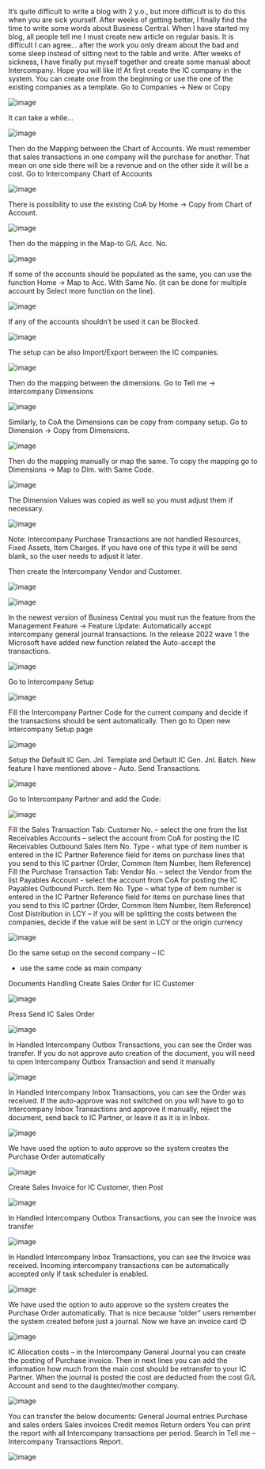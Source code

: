 It’s quite difficult to write a blog with 2 y.o., but more difficult is to do this when you are sick yourself.  After weeks of getting better, I finally find the time to write some words about Business Central. When I have started my blog, all people tell me I must create new article on regular basis. It is difficult I can agree… after the work you only dream about the bad and some sleep instead of sitting next to the table and write. After weeks of sickness, I have finally put myself together and create some manual about Intercompany. Hope you will like it!
At first create the IC company in the system. You can create one from the beginning or use the one of the existing companies as a template. 
Go to Companies -> New or Copy

![image](https://user-images.githubusercontent.com/118689671/220185735-7778e502-ab24-4f6f-906b-513b36c7c304.png)

It can take a while…

![image](https://user-images.githubusercontent.com/118689671/220185775-079a2f88-0250-4944-8a10-7845ae37512c.png)

Then do the Mapping between the Chart of Accounts. We must remember that sales transactions in one company will the purchase for another. That mean on one side there will be a revenue and on the other side it will be a cost. Go to Intercompany Chart of Accounts

![image](https://user-images.githubusercontent.com/118689671/220185803-dc8d1d34-45cd-4774-823d-f277961d8109.png)

There is possibility to use the existing CoA by Home -> Copy from Chart of Account. 

![image](https://user-images.githubusercontent.com/118689671/220185826-09bec8b1-118e-4084-b948-5ce4716d1161.png)

Then do the mapping in the Map-to G/L Acc. No.

![image](https://user-images.githubusercontent.com/118689671/220185850-a72a5db2-f584-488d-915e-304ba615b546.png)

If some of the accounts should be populated as the same, you can use the function Home -> Map to Acc. With Same No. (it can be done for multiple account by Select more function on the line). 

![image](https://user-images.githubusercontent.com/118689671/220185879-c1883957-a19c-40ab-9ea2-fbdacd181757.png)

If any of the accounts shouldn’t be used it can be Blocked.

![image](https://user-images.githubusercontent.com/118689671/220185903-131cef68-95be-44a6-a814-b5a75b5c6518.png)

The setup can be also Import/Export between the IC companies.

![image](https://user-images.githubusercontent.com/118689671/220185944-672a400c-6fc2-4e2d-9691-cad3099c5d52.png)

Then do the mapping between the dimensions. Go to Tell me -> Intercompany Dimensions

![image](https://user-images.githubusercontent.com/118689671/220185978-8785f1ce-ec4c-4e04-8fa2-146daf7fd279.png)

Similarly, to CoA the Dimensions can be copy from company setup. Go to Dimension -> Copy from Dimensions. 

![image](https://user-images.githubusercontent.com/118689671/220186020-9450ff7c-c73b-4ab9-95bb-52a004c7f667.png)

Then do the mapping manually or map the same. To copy the mapping go to Dimensions -> Map to Dim. with Same Code. 

![image](https://user-images.githubusercontent.com/118689671/220186051-03ff062f-4572-4227-83f7-45aec2e40748.png)

The Dimension Values was copied as well so you must adjust them if necessary.

![image](https://user-images.githubusercontent.com/118689671/220186085-a6385103-98c6-41c7-9ed7-2bb0824bacda.png)

Note: Intercompany Purchase Transactions are not handled Resources, Fixed Assets, Item Charges. If you have one of this type it will be send blank, so the user needs to adjust it later. 

Then create the Intercompany Vendor and Customer. 

![image](https://user-images.githubusercontent.com/118689671/220186116-b1ddbab3-5f67-4d43-a572-a6d20be66717.png)

![image](https://user-images.githubusercontent.com/118689671/220186130-18f7a472-1729-4fd8-8f92-97f52331ca3a.png)

In the newest version of Business Central you must run the feature from the Management Feature -> Feature Update: Automatically accept intercompany general journal transactions. In the release 2022 wave 1 the Microsoft have added new function related the Auto-accept the transactions. 

![image](https://user-images.githubusercontent.com/118689671/220186182-08d5038c-c41f-4d3a-bb59-19867f1e7ba3.png)

Go to Intercompany Setup

![image](https://user-images.githubusercontent.com/118689671/220186234-4a0e8090-c5bf-49e3-850a-50876b8534fe.png)

Fill the Intercompany Partner Code for the current company and decide if the transactions should be sent automatically. Then go to Open new Intercompany Setup page

![image](https://user-images.githubusercontent.com/118689671/220186284-68ce5729-143f-4ec9-90fd-5d16b28f89d7.png)

Setup the Default IC Gen. Jnl. Template and Default IC Gen. Jnl. Batch. New feature I have mentioned above – Auto. Send Transactions. 

![image](https://user-images.githubusercontent.com/118689671/220186332-8e12aa79-38df-4bc2-bb9c-ca7826f899f3.png)

Go to Intercompany Partner and add the Code:

![image](https://user-images.githubusercontent.com/118689671/220186376-5cc9e3e4-199c-43c1-82a5-83cb05813600.png)

Fill the Sales Transaction Tab:
Customer No. – select the one from the list
Receivables Accounts – select the account from CoA for posting the IC Receivables
Outbound Sales Item No. Type - what type of item number is entered in the IC Partner Reference field for items on purchase lines that you send to this IC partner (Order, Common Item Number, Item Reference)
Fill the Purchase Transaction Tab:
Vendor No. – select the Vendor from the list
Payables Account - select the account from CoA for posting the IC Payables
Outbound Purch. Item No. Type – what type of item number is entered in the IC Partner Reference field for items on purchase lines that you send to this IC partner (Order, Common Item Number, Item Reference)
Cost Distribution in LCY – if you will be splitting the costs between the companies, decide if the value will be sent in LCY or the origin currency

![image](https://user-images.githubusercontent.com/118689671/220186426-4e92af7a-7c71-4c70-ae13-b51ffce433ba.png)

Do the same setup on the second company – IC
* use the same code as main company

Documents Handling
Create Sales Order for IC Customer 

![image](https://user-images.githubusercontent.com/118689671/220186530-c544be70-eb42-4789-8d1f-3c1540f9b770.png)

Press Send IC Sales Order  

![image](https://user-images.githubusercontent.com/118689671/220186561-1bb7a1d4-0a75-4710-ba9c-f415daef221c.png)

In Handled Intercompany Outbox Transactions, you can see the Order was transfer. If you do not approve auto creation of the document, you will need to open Intercompany Outbox Transaction and send it manually

![image](https://user-images.githubusercontent.com/118689671/220186617-bafd4fbd-aa99-427a-b9b5-da51b374cca7.png)

In Handled Intercompany Inbox Transactions, you can see the Order was received. If the auto-approve was not switched on you will have to go to Intercompany Inbox Transactions and approve it manually, reject the document, send back to IC Partner, or leave it as it is in Inbox.

![image](https://user-images.githubusercontent.com/118689671/220186654-4d427321-40e2-498d-83e9-89be565a5398.png)

We have used the option to auto approve so the system creates the Purchase Order automatically

![image](https://user-images.githubusercontent.com/118689671/220186691-5beec8bf-6e44-499d-8aa5-54c5a72be697.png)

Create Sales Invoice for IC Customer, then Post

![image](https://user-images.githubusercontent.com/118689671/220186730-24b2eefb-85e7-4203-9f4d-7fc966a9d416.png)

In Handled Intercompany Outbox Transactions, you can see the Invoice was transfer

![image](https://user-images.githubusercontent.com/118689671/220186755-c4451998-ca33-4cb4-bbb9-b195f78c84ca.png)

In Handled Intercompany Inbox Transactions, you can see the Invoice was received. Incoming intercompany transactions can be automatically accepted only if task scheduler is enabled.

![image](https://user-images.githubusercontent.com/118689671/220186786-99e067a1-1638-4b3b-8d95-7cfa123b5f26.png)

We have used the option to auto approve so the system creates the Purchase Order automatically. That is nice because “older” users remember the system created before just a journal. Now we have an invoice card 😊

![image](https://user-images.githubusercontent.com/118689671/220186822-e5f91f13-2a28-4e39-b1d5-7d1f2032f84a.png)

IC Allocation costs – in the Intercompany General Journal you can create the posting of Purchase invoice. Then in next lines you can add the information how much from the main cost should be retransfer to your IC Partner. When the journal is posted the cost are deducted from the cost G/L Account and send to the daughter/mother company. 

![image](https://user-images.githubusercontent.com/118689671/220186860-c1ce8bf3-3c4e-4d46-974e-f7edfdd134ec.png)

You can transfer the below documents:
General Journal entries
Purchase and sales orders
Sales invoices
Credit memos
Return orders
You can print the report with all Intercompany transactions per period. Search in Tell me – Intercompany Transactions Report. 

![image](https://user-images.githubusercontent.com/118689671/220186903-025adffb-e0f0-42b3-8784-4d56fec9c917.png)

